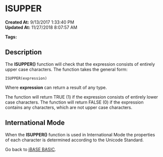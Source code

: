 # ISUPPER

**Created At:** 9/13/2017 1:33:40 PM  
**Updated At:** 11/27/2018 8:07:57 AM  

**Tags:**
<badge text='string handling' vertical='middle' />

## Description

The **ISUPPER()** function will check that the expression consists of entirely upper case characters. The function takes the general form:

```
ISUPPER(expression)
```

Where **expression** can return a result of any type.

The function will return TRUE (1) if the expression consists of entirely lower case characters. The function will return FALSE (0) if the expression contains any characters, which are not upper case characters.

## International Mode 

When the **ISUPPER()** function is used in International Mode the properties of each character is determined according to the Unicode Standard.



Go back to [jBASE BASIC](263498-jbase-basic).
